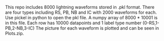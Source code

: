 This repo includes 8000 lightning waveforms stored in .pkl format. 
There are four types including RS, PB, NB and IC with 2000 waveforms for each. 
Use pickel in python to open the pkl file. A numpy array of 8000 * 10001 is in this file. 
Each row has 10000 datapoints and 1 label type number (0-RS,1-PB,2-NB,3-IC) 
The picture for each waveform is plotted and can be seen in Plots.zip.
